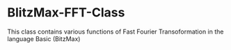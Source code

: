 # BlitzMax-FFT-Class
This class contains various functions of Fast Fourier Transoformation in the language Basic (BitzMax)

